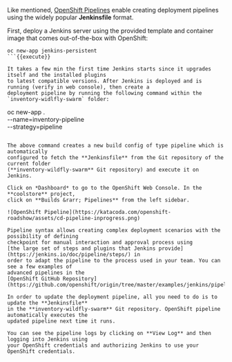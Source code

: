 Like mentioned, [OpenShift Pipelines](https://docs.openshift.com/container-platform/3.7/architecture/core_concepts/builds_and_image_streams.html#pipeline-build) enable creating deployment pipelines using the widely popular **Jenkinsfile** format.

First, deploy a Jenkins server using the provided template and container image that 
comes out-of-the-box with OpenShift:

```
oc new-app jenkins-persistent
```{{execute}}

It takes a few min the first time Jenkins starts since it upgrades itself and the installed plugins 
to latest compatible versions. After Jenkins is deployed and is running (verify in web console), then create a 
deployment pipeline by running the following command within the `inventory-widlfly-swarm` folder:

```
oc new-app . \
    --name=inventory-pipeline \
    --strategy=pipeline
```{{execute}}

The above command creates a new build config of type pipeline which is automatically 
configured to fetch the **Jenkinsfile** from the Git repository of the current folder 
(**inventory-wildfly-swarm** Git repository) and execute it on Jenkins.

Click on *Dashboard* to go to the OpenShift Web Console. In the **coolstore** project, 
click on **Builds &rarr; Pipelines** from the left sidebar.

![OpenShift Pipeline](https://katacoda.com/openshift-roadshow/assets/cd-pipeline-inprogress.png)

Pipeline syntax allows creating complex deployment scenarios with the possibility of defining 
checkpoint for manual interaction and approval process using 
[the large set of steps and plugins that Jenkins provide](https://jenkins.io/doc/pipeline/steps/) in 
order to adapt the pipeline to the process used in your team. You can see a few examples of 
advanced pipelines in the 
[OpenShift GitHub Repository](https://github.com/openshift/origin/tree/master/examples/jenkins/pipeline).

In order to update the deployment pipeline, all you need to do is to update the **Jenkinsfile**
in the **inventory-wildfly-swarm** Git repository. OpenShift pipeline automatically executes the 
updated pipeline next time it runs.

You can see the pipeline logs by clicking on **View Log** and then logging into Jenkins using 
your OpenShift credentials and authorizing Jenkins to use your OpenShift credentials.
